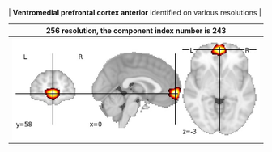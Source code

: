 


| **Ventromedial prefrontal cortex anterior** identified on various resolutions |

| 256 resolution, the component index number is 243|  
|:---:|  
| ![Component 256](../256/final/243.jpg "From component 256: Ventromedial prefrontal cortex anterior") |